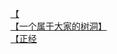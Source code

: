 [【](http://tieba.baidu.com/p/4179242776?see_lz=1&pn=)   
[【一个属于大家的树洞】](http://tieba.baidu.com/p/4179007140?see_lz=1&pn=)   
[【正经](http://tieba.baidu.com/p/4179125608?see_lz=1&pn=)   
